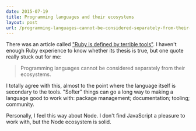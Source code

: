 ```yaml
---
date: 2015-07-19
title: Programming languages and their ecosystems
layout: post
url: /programming-languages-cannot-be-considered-separately-from-their-ecosystems/
---
```


There was an article called ["Ruby is defined by terrible tools"](http://devblog.avdi.org/2015/07/08/ruby-is-defined-by-terrible-tools/). I haven't enough Ruby experience to know whether its thesis is true, but one quote really stuck out for me:

> Programming languages cannot be considered separately from their ecosystems.

I totally agree with this, almost to the point where the language itself is secondary to the tools. "Softer" things can go a long way to making a language good to work with: package management; documentation; tooling; community.

Personally, I feel this way about Node. I don't find JavaScript a pleasure to work with, but the Node ecosystem is solid.
